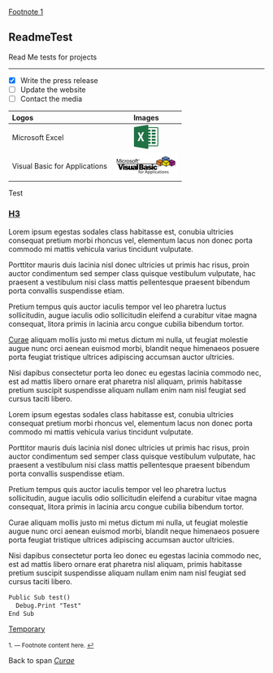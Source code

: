 <p id="top"><a href="#f1">Footnote 1</a></p>

## ReadmeTest
Read Me tests for projects
***
- [x] Write the press release
- [ ] Update the website
- [ ] Contact the media

|Logos                          |Images                 |
|:------------------------------|:---------------------:|
|Microsoft Excel                |![Excel Logo][ms-xl]   |
|Visual Basic for Applications  |![VBA Logo][ms-vba]    |


[ms-xl]: /images/ms_excel.png?raw=true "Microsoft Excel"
[ms-vba]: /images/vba.png?raw=true "Visual Basic for Applications"

<p>Test<p>
<h3 id="lh3"><a href="#t1">H3</a></h3>
<p>Lorem ipsum egestas sodales class habitasse est, conubia ultricies consequat pretium morbi rhoncus vel, elementum lacus non donec porta commodo mi mattis vehicula varius tincidunt vulputate.</p><p>Porttitor mauris duis lacinia nisl donec ultricies ut primis hac risus, proin auctor condimentum sed semper class quisque vestibulum vulputate, hac praesent a vestibulum nisi class mattis pellentesque praesent bibendum porta convallis suspendisse etiam.</p><p>Pretium tempus quis auctor iaculis tempor vel leo pharetra luctus sollicitudin, augue iaculis odio sollicitudin eleifend a curabitur vitae magna consequat, litora primis in lacinia arcu congue cubilia bibendum tortor.</p><p><span class="sp"><a href="#t2">Curae</a></span> aliquam mollis justo mi metus dictum mi nulla, ut feugiat molestie augue nunc orci aenean euismod morbi, blandit neque himenaeos posuere porta feugiat tristique ultrices adipiscing accumsan auctor ultricies.</p><p>Nisi dapibus consectetur porta leo donec eu egestas lacinia commodo nec, est ad mattis libero ornare erat pharetra nisl aliquam, primis habitasse pretium suscipit suspendisse aliquam nullam enim nam nisl feugiat sed cursus taciti libero.</p>
<p>Lorem ipsum egestas sodales class habitasse est, conubia ultricies consequat pretium morbi rhoncus vel, elementum lacus non donec porta commodo mi mattis vehicula varius tincidunt vulputate.</p><p>Porttitor mauris duis lacinia nisl donec ultricies ut primis hac risus, proin auctor condimentum sed semper class quisque vestibulum vulputate, hac praesent a vestibulum nisi class mattis pellentesque praesent bibendum porta convallis suspendisse etiam.</p><p>Pretium tempus quis auctor iaculis tempor vel leo pharetra luctus sollicitudin, augue iaculis odio sollicitudin eleifend a curabitur vitae magna consequat, litora primis in lacinia arcu congue cubilia bibendum tortor.</p><p>Curae aliquam mollis justo mi metus dictum mi nulla, ut feugiat molestie augue nunc orci aenean euismod morbi, blandit neque himenaeos posuere porta feugiat tristique ultrices adipiscing accumsan auctor ultricies.</p><p>Nisi dapibus consectetur porta leo donec eu egestas lacinia commodo nec, est ad mattis libero ornare erat pharetra nisl aliquam, primis habitasse pretium suscipit suspendisse aliquam nullam enim nam nisl feugiat sed cursus taciti libero.</p>

```VB.NET
Public Sub test()
  Debug.Print "Test"
End Sub
```

<p id="t1"><a href="#lh3">Temporary</a></p>

<small id="f1">1. &mdash; Footnote content here. [↩](#top)</small>
<p id="t2">Back to span <a href="#sp"><em>Curae</em></a></p>
